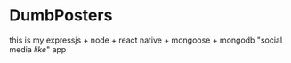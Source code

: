 # DumbPosters
this is my expressjs + node + react native + mongoose + mongodb "social media *like*" app
